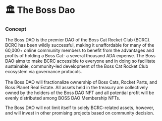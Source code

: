 # 🏛 The Boss Dao

### Concept

The Boss DAO is the premier DAO of the Boss Cat Rocket Club (BCRC). BCRC has been wildly successful, making it unaffordable for many of the 60,000+ online community members to benefit from the advantages and profits of holding a Boss Cat- a several thousand ADA expense. The Boss DAO aims to make BCRC accessible to everyone and in doing so facilitate sustainable, community-led development of the Boss Cat Rocket Club ecosystem via governance protocols.\
\
The Boss DAO will fractionalize ownership of Boss Cats, Rocket Parts, and Boss Planet Real Estate. All assets held in the treasury are collectively owned by the holders of the Boss DAO NFT and all potential profit will be evenly distributed among BOSS DAO Membership NFTs.

The Boss DAO will not limit itself to solely BCRC-related assets, however, and will invest in other promising projects based on community decision.
